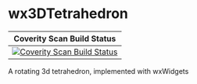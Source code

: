 wx3DTetrahedron
===============

|Coverity Scan Build Status|
|:--:|
|[![Coverity Scan Build Status](https://img.shields.io/coverity/scan/4456.svg)](https://scan.coverity.com/projects/4456)|

A rotating 3d tetrahedron, implemented with wxWidgets
